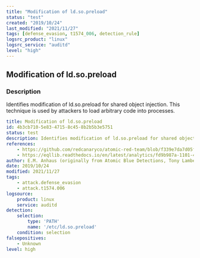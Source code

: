 ```yaml
---
title: "Modification of ld.so.preload"
status: "test"
created: "2019/10/24"
last_modified: "2021/11/27"
tags: [defense_evasion, t1574_006, detection_rule]
logsrc_product: "linux"
logsrc_service: "auditd"
level: "high"
---
```


## Modification of ld.so.preload

### Description

Identifies modification of ld.so.preload for shared object injection. This technique is used by attackers to load arbitrary code into processes.

```yml
title: Modification of ld.so.preload
id: 4b3cb710-5e83-4715-8c45-8b2b5b3e5751
status: test
description: Identifies modification of ld.so.preload for shared object injection. This technique is used by attackers to load arbitrary code into processes.
references:
    - https://github.com/redcanaryco/atomic-red-team/blob/f339e7da7d05f6057fdfcdd3742bfcf365fee2a9/atomics/T1574.006/T1574.006.md
    - https://eqllib.readthedocs.io/en/latest/analytics/fd9b987a-1101-4ed3-bda6-a70300eaf57e.html
author: E.M. Anhaus (originally from Atomic Blue Detections, Tony Lambert), oscd.community
date: 2019/10/24
modified: 2021/11/27
tags:
    - attack.defense_evasion
    - attack.t1574.006
logsource:
    product: linux
    service: auditd
detection:
    selection:
        type: 'PATH'
        name: '/etc/ld.so.preload'
    condition: selection
falsepositives:
    - Unknown
level: high

```
